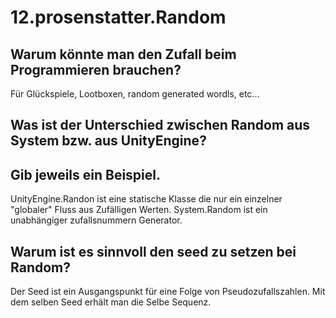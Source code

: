 # 12.prosenstatter.Random

## Warum könnte man den Zufall beim Programmieren brauchen?
Für Glückspiele, Lootboxen, random generated wordls, etc...

## Was ist der Unterschied zwischen Random aus System bzw. aus UnityEngine?
## Gib jeweils ein Beispiel.
UnityEngine.Randon ist eine statische Klasse die nur ein einzelner "globaler" Fluss aus Zufälligen Werten.  System.Random ist ein unabhängiger zufallsnummern Generator.

## Warum ist es sinnvoll den seed zu setzen bei Random?
Der Seed ist ein Ausgangspunkt für eine Folge von Pseudozufallszahlen. Mit dem selben Seed erhält man die Selbe Sequenz.


